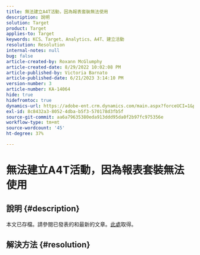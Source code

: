 ```yaml
---
title: 無法建立A4T活動，因為報表套裝無法使用
description: 說明
solution: Target
product: Target
applies-to: Target
keywords: KCS、Target、Analytics、A4T、建立活動
resolution: Resolution
internal-notes: null
bug: false
article-created-by: Roxann McGlumphy
article-created-date: 8/29/2022 10:02:08 PM
article-published-by: Victoria Barnato
article-published-date: 6/21/2023 3:14:10 PM
version-number: 3
article-number: KA-14064
hide: true
hidefromtoc: true
dynamics-url: https://adobe-ent.crm.dynamics.com/main.aspx?forceUCI=1&pagetype=entityrecord&etn=knowledgearticle&id=fc0a3834-e627-ed11-9db1-002248086d3d
exl-id: 8c8432a3-8052-4dba-b5f3-570178d3fb5f
source-git-commit: aa6a79635380eda913ddd95da0f2b97fc975356e
workflow-type: tm+mt
source-wordcount: '45'
ht-degree: 37%

---
```


# 無法建立A4T活動，因為報表套裝無法使用

## 說明 {#description}

本文已存檔。請參閱已發表的和最新的文章。[此處](https://experienceleague.adobe.com/search.html#sort=relevancy)取得。

## 解決方法 {#resolution}
